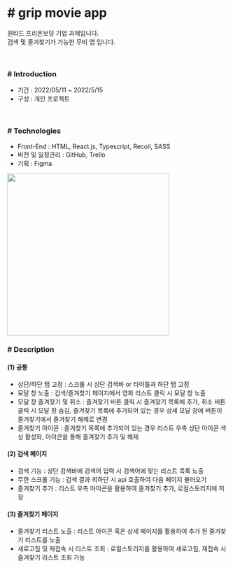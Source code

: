 # # **grip movie app**

원티드 프리온보딩 기업 과제입니다.<br>
검색 및 즐겨찾기가 가능한 무비 앱 입니다.

<br>

### # **Introduction**

- 기간 : 2022/05/11 ~ 2022/5/15
- 구성 : 개인 프로젝트

<br>

### # **Technologies**

- Front-End : HTML, React.js, Typescript, Recoil, SASS
- 버전 및 일정관리 : GitHub, Trello
- 기획 : Figma

<img src="https://user-images.githubusercontent.com/85284246/168454810-9647ce8f-7146-4b47-928e-c4558fcad5b1.png"  height="370">

<br>

### # **Description**

#### (1) 공통
- 상단/하단 탭 고정 : 스크롤 시 상단 검색바 or 타이틀과 하단 탭 고정
- 모달 창 노출 : 검색/즐겨찾기 페이지에서 영화 리스트 클릭 시 모달 창 노출
- 모달 창 즐겨찾기 및 취소 : 즐겨찾기 버튼 클릭 시 즐겨찾기 목록에 추가, 취소 버튼 클릭 시 모달 창 숨김, 즐겨찾기 목록에 추가되어 있는 경우 상세 모달 창에 버튼이 즐겨찾기에서 즐겨찾기 해제로 변경
- 즐겨찾기 아이콘 : 즐겨찾기 목록에 추가되어 있는 경우 리스트 우측 상단 아이콘 색상 활성화, 아이콘을 통해 즐겨찾기 추가 및 해제

#### (2) 검색 페이지
- 검색 기능 : 상단 검색바에 검색어 입력 시 검색어에 맞는 리스트 목록 노출
- 무한 스크롤 기능 : 검색 결과 최하단 시 api 호출하여 다음 페이지 불러오기
- 즐겨찾기 추가 : 리스트 우측 아이콘을 활용하여 즐겨찾기 추가, 로컬스토리지에 저장

#### (3) 즐겨찾기 페이지
- 즐겨찾기 리스트 노출 : 리스트 아이콘 혹은 상세 페이지를 활용하여 추가 된 즐겨찾기 리스트를 노출
- 새로고침 및 재접속 시 리스트 조회 : 로컬스토리지를 활용하여 새로고침, 재접속 시 즐겨찾기 리스트 조회 가능
